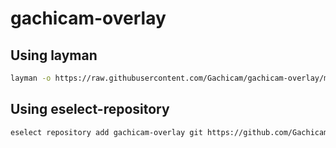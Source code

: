 # gachicam-overlay

## Using layman

```bash
layman -o https://raw.githubusercontent.com/Gachicam/gachicam-overlay/master/repositories.xml -f -a gachicam-overlay
```
## Using eselect-repository

```bash
eselect repository add gachicam-overlay git https://github.com/Gachicam/gachicam-overlay.git
```

